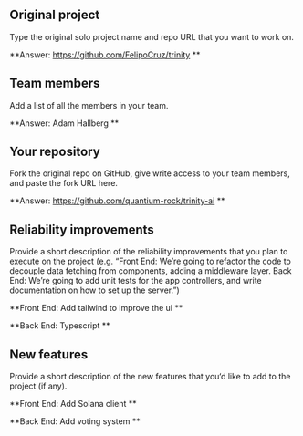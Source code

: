 ## Original project

Type the original solo project name and repo URL that you want to work on.

**Answer:
https://github.com/FelipoCruz/trinity
**

## Team members

Add a list of all the members in your team.

**Answer:
Adam Hallberg
**

## Your repository

Fork the original repo on GitHub, give write access to your team members, and paste the fork URL here.

**Answer:
https://github.com/quantium-rock/trinity-ai
**

## Reliability improvements

Provide a short description of the reliability improvements that you plan to execute on the project (e.g. “Front End: We’re going to refactor the code to decouple data fetching from components, adding a middleware layer. Back End: We’re going to add unit tests for the app controllers, and write documentation on how to set up the server.”)

**Front End:
Add tailwind to improve the ui
**

**Back End:
Typescript
**

## New features

Provide a short description of the new features that you‘d like to add to the project (if any).

**Front End:
Add Solana client
**

**Back End:
Add voting system
**



